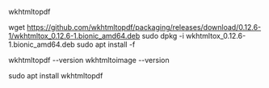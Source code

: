 wkhtmltopdf

wget https://github.com/wkhtmltopdf/packaging/releases/download/0.12.6-1/wkhtmltox_0.12.6-1.bionic_amd64.deb
sudo dpkg -i wkhtmltox_0.12.6-1.bionic_amd64.deb
sudo apt install -f

wkhtmltopdf --version
wkhtmltoimage --version

sudo apt install wkhtmltopdf

